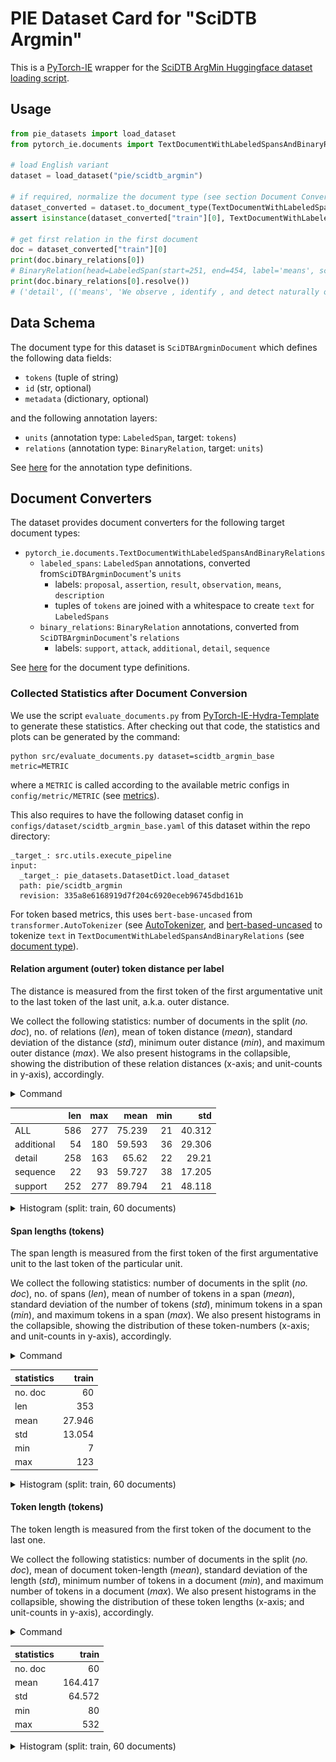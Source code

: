 # PIE Dataset Card for "SciDTB Argmin"

This is a [PyTorch-IE](https://github.com/ChristophAlt/pytorch-ie) wrapper for the
[SciDTB ArgMin Huggingface dataset loading script](https://huggingface.co/datasets/DFKI-SLT/scidtb_argmin).

## Usage

```python
from pie_datasets import load_dataset
from pytorch_ie.documents import TextDocumentWithLabeledSpansAndBinaryRelations

# load English variant
dataset = load_dataset("pie/scidtb_argmin")

# if required, normalize the document type (see section Document Converters below)
dataset_converted = dataset.to_document_type(TextDocumentWithLabeledSpansAndBinaryRelations)
assert isinstance(dataset_converted["train"][0], TextDocumentWithLabeledSpansAndBinaryRelations)

# get first relation in the first document
doc = dataset_converted["train"][0]
print(doc.binary_relations[0])
# BinaryRelation(head=LabeledSpan(start=251, end=454, label='means', score=1.0), tail=LabeledSpan(start=455, end=712, label='proposal', score=1.0), label='detail', score=1.0)
print(doc.binary_relations[0].resolve())
# ('detail', (('means', 'We observe , identify , and detect naturally occurring signals of interestingness in click transitions on the Web between source and target documents , which we collect from commercial Web browser logs .'), ('proposal', 'The DSSM is trained on millions of Web transitions , and maps source-target document pairs to feature vectors in a latent space in such a way that the distance between source documents and their corresponding interesting targets in that space is minimized .')))
```

## Data Schema

The document type for this dataset is `SciDTBArgminDocument` which defines the following data fields:

- `tokens` (tuple of string)
- `id` (str, optional)
- `metadata` (dictionary, optional)

and the following annotation layers:

- `units` (annotation type: `LabeledSpan`, target: `tokens`)
- `relations` (annotation type: `BinaryRelation`, target: `units`)

See [here](https://github.com/ChristophAlt/pytorch-ie/blob/main/src/pytorch_ie/annotations.py) for the annotation type definitions.

## Document Converters

The dataset provides document converters for the following target document types:

- `pytorch_ie.documents.TextDocumentWithLabeledSpansAndBinaryRelations`
  - `labeled_spans`: `LabeledSpan` annotations, converted from`SciDTBArgminDocument`'s `units`
    - labels: `proposal`, `assertion`, `result`, `observation`, `means`, `description`
    - tuples of `tokens` are joined with a whitespace to create `text` for `LabeledSpans`
  - `binary_relations`: `BinaryRelation` annotations, converted from `SciDTBArgminDocument`'s `relations`
    - labels: `support`, `attack`, `additional`, `detail`, `sequence`

See [here](https://github.com/ChristophAlt/pytorch-ie/blob/main/src/pytorch_ie/documents.py) for the document type
definitions.

### Collected Statistics after Document Conversion

We use the script `evaluate_documents.py` from [PyTorch-IE-Hydra-Template](https://github.com/ArneBinder/pytorch-ie-hydra-template-1) to generate these statistics.
After checking out that code, the statistics and plots can be generated by the command:

```commandline
python src/evaluate_documents.py dataset=scidtb_argmin_base metric=METRIC
```

where a `METRIC` is called according to the available metric configs in `config/metric/METRIC` (see [metrics](https://github.com/ArneBinder/pytorch-ie-hydra-template-1/tree/main/configs/metric)).

This also requires to have the following dataset config in `configs/dataset/scidtb_argmin_base.yaml` of this dataset within the repo directory:

```commandline
_target_: src.utils.execute_pipeline
input:
  _target_: pie_datasets.DatasetDict.load_dataset
  path: pie/scidtb_argmin
  revision: 335a8e6168919d7f204c6920eceb96745dbd161b
```

For token based metrics, this uses `bert-base-uncased` from `transformer.AutoTokenizer` (see [AutoTokenizer](https://huggingface.co/docs/transformers/v4.37.1/en/model_doc/auto#transformers.AutoTokenizer), and [bert-based-uncased](https://huggingface.co/bert-base-uncased) to tokenize `text` in `TextDocumentWithLabeledSpansAndBinaryRelations` (see [document type](https://github.com/ChristophAlt/pytorch-ie/blob/main/src/pytorch_ie/documents.py)).

#### Relation argument (outer) token distance per label

The distance is measured from the first token of the first argumentative unit to the last token of the last unit, a.k.a. outer distance.

We collect the following statistics: number of documents in the split (*no. doc*), no. of relations (*len*), mean of token distance (*mean*), standard deviation of the distance (*std*), minimum outer distance (*min*), and maximum outer distance (*max*).
We also present histograms in the collapsible, showing the distribution of these relation distances (x-axis; and unit-counts in y-axis), accordingly.

<details>
<summary>Command</summary>

```
python src/evaluate_documents.py dataset=scidtb_argmin_base metric=relation_argument_token_distances
```

</details>

|            | len | max |   mean | min |    std |
| :--------- | --: | --: | -----: | --: | -----: |
| ALL        | 586 | 277 | 75.239 |  21 | 40.312 |
| additional |  54 | 180 | 59.593 |  36 | 29.306 |
| detail     | 258 | 163 |  65.62 |  22 |  29.21 |
| sequence   |  22 |  93 | 59.727 |  38 | 17.205 |
| support    | 252 | 277 | 89.794 |  21 | 48.118 |

<details>
  <summary>Histogram (split: train, 60 documents)</summary>

![rtd-label_scitdb-argmin.png](img%2Frtd-label_scitdb-argmin.png)

</details>

#### Span lengths (tokens)

The span length is measured from the first token of the first argumentative unit to the last token of the particular unit.

We collect the following statistics: number of documents in the split (*no. doc*), no. of spans (*len*), mean of number of tokens in a span (*mean*), standard deviation of the number of tokens (*std*), minimum tokens in a span (*min*), and maximum tokens in a span (*max*).
We also present histograms in the collapsible, showing the distribution of these token-numbers (x-axis; and unit-counts in y-axis), accordingly.

<details>
<summary>Command</summary>

```
python src/evaluate_documents.py dataset=scidtb_argmin_base metric=span_lengths_tokens
```

</details>

| statistics |  train |
| :--------- | -----: |
| no. doc    |     60 |
| len        |    353 |
| mean       | 27.946 |
| std        | 13.054 |
| min        |      7 |
| max        |    123 |

<details>
  <summary>Histogram (split: train, 60 documents)</summary>

![slt_scitdb-argmin.png](img%2Fslt_scitdb-argmin.png)

</details>

#### Token length (tokens)

The token length is measured from the first token of the document to the last one.

We collect the following statistics: number of documents in the split (*no. doc*), mean of document token-length (*mean*), standard deviation of the length (*std*), minimum number of tokens in a document (*min*), and maximum number of tokens in a document (*max*).
We also present histograms in the collapsible, showing the distribution of these token lengths (x-axis; and unit-counts in y-axis), accordingly.

<details>
<summary>Command</summary>

```
python src/evaluate_documents.py dataset=scidtb_argmin_base metric=count_text_tokens
```

</details>

| statistics |   train |
| :--------- | ------: |
| no. doc    |      60 |
| mean       | 164.417 |
| std        |  64.572 |
| min        |      80 |
| max        |     532 |

<details>
  <summary>Histogram (split: train, 60 documents)</summary>

![tl_scidtb-argmin.png](img%2Ftl_scidtb-argmin.png)

</details>
